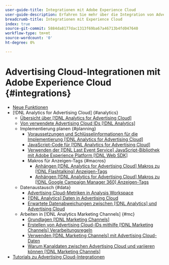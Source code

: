 ```yaml
---
user-guide-title: Integrationen mit Adobe Experience Cloud
user-guide-description: Erfahren Sie mehr über die Integration von Advertising Cloud DSP und Advertising Cloud Search mit anderen Adobe Experience Cloud-Produkten und -Services.
breadcrumb-title: Integrationen mit Experience Cloud
index: true
source-git-commit: 5884da8177dac1313f69ba67a46713b4fd047640
workflow-type: tm+mt
source-wordcount: '0'
ht-degree: 0%

---
```



# Advertising Cloud-Integrationen mit Adobe Experience Cloud {#integrations}

<!--  ADD LATER: and Adobe Experience Platform -->

+ [Neue Funktionen](/help/integrations/home.md)
+ [!DNL Analytics for Advertising Cloud] {#analytics}
   + [Übersicht über [!DNL Analytics for Advertising Cloud]](/help/integrations/analytics/overview.md)
   + [Von verwendete Advertising Cloud IDs [!DNL Analytics]](/help/integrations/analytics/ids.md)
   + Implementierung planen {#planning}
      + [Voraussetzungen und Schlüsselinformationen für die Implementierung [!DNL Analytics for Advertising Cloud]](/help/integrations/analytics/prerequisites.md)
      + [JavaScript-Code für [!DNL Analytics for Advertising Cloud]](/help/integrations/analytics/javascript.md)
      + [Verwenden der [!DNL Last Event Service] JavaScript-Bibliothek mit Adobe Experience Platform [!DNL Web SDK]](/help/integrations/analytics/web-sdk.md)
      + Makros für Anzeigen-Tags {#macros}
         + [Anhängen [!DNL Analytics for Advertising Cloud] Makros zu [!DNL Flashtalking] Anzeigen-Tags](/help/integrations/analytics/macros-flashtalking.md)
         + [Anhängen [!DNL Analytics for Advertising Cloud] Makros zu [!DNL Google Campaign Manager 360] Anzeigen-Tags](/help/integrations/analytics/macros-google-campaign-manager.md)
   + Datenaustausch {#data}
      + [Advertising Cloud-Metriken in Analysis Workspace](/help/integrations/analytics/advertising-cloud-metrics-in-analytics.md)
      + [[!DNL Analytics] Daten in Advertising Cloud](/help/integrations/analytics/analytics-data-in-advertising-cloud.md)
      + [Erwartete Datenabweichungen zwischen [!DNL Analytics] und Advertising Cloud](/help/integrations/analytics/data-variances.md)
   + Arbeiten in [!DNL Analytics Marketing Channels] {#mc}
      + [Grundlagen [!DNL Marketing Channels]](/help/integrations/analytics/marketing-channels/mc-overview.md)
      + [Erstellen von Advertising Cloud-IDs mithilfe [!DNL Marketing Channels] Verarbeitungsregeln](/help/integrations/analytics/marketing-channels/mc-ids.md)
      + [Verwenden [!DNL Marketing Channels] mit Advertising Cloud-Daten](/help/integrations/analytics/marketing-channels/mc-ac-data.md)
      + [Warum Kanaldaten zwischen Advertising Cloud und variieren können [!DNL Marketing Channels]](/help/integrations/analytics/marketing-channels/mc-data-variances.md)
+ [Tutorials zu Advertising Cloud-Integrationen](https://experienceleague.adobe.com/docs/advertising-cloud-learn/tutorials/overview.html)<!-- rename if the tutorials TOC structure changes -->
